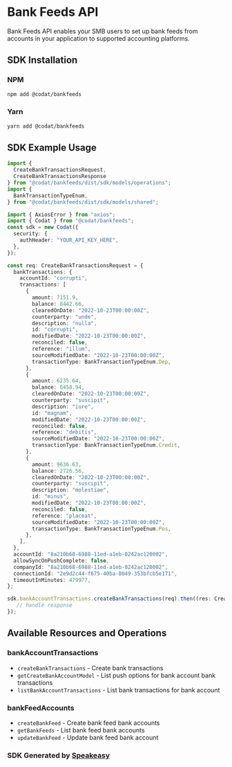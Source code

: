 # Bank Feeds API

Bank Feeds API enables your SMB users to set up bank feeds from accounts in your application to supported accounting platforms.

<!-- Start SDK Installation -->
## SDK Installation

### NPM

```bash
npm add @codat/bankfeeds
```

### Yarn

```bash
yarn add @codat/bankfeeds
```
<!-- End SDK Installation -->

## SDK Example Usage
<!-- Start SDK Example Usage -->
```typescript
import {
  CreateBankTransactionsRequest,
  CreateBankTransactionsResponse
} from "@codat/bankfeeds/dist/sdk/models/operations";
import {
  BankTransactionTypeEnum,
} from "@codat/bankfeeds/dist/sdk/models/shared";

import { AxiosError } from "axios";
import { Codat } from "@codat/bankfeeds";
const sdk = new Codat({
  security: {
    authHeader: "YOUR_API_KEY_HERE",
  },
});

const req: CreateBankTransactionsRequest = {
  bankTransactions: {
    accountId: "corrupti",
    transactions: [
      {
        amount: 7151.9,
        balance: 8442.66,
        clearedOnDate: "2022-10-23T00:00:00Z",
        counterparty: "unde",
        description: "nulla",
        id: "corrupti",
        modifiedDate: "2022-10-23T00:00:00Z",
        reconciled: false,
        reference: "illum",
        sourceModifiedDate: "2022-10-23T00:00:00Z",
        transactionType: BankTransactionTypeEnum.Dep,
      },
      {
        amount: 6235.64,
        balance: 6458.94,
        clearedOnDate: "2022-10-23T00:00:00Z",
        counterparty: "suscipit",
        description: "iure",
        id: "magnam",
        modifiedDate: "2022-10-23T00:00:00Z",
        reconciled: false,
        reference: "debitis",
        sourceModifiedDate: "2022-10-23T00:00:00Z",
        transactionType: BankTransactionTypeEnum.Credit,
      },
      {
        amount: 9636.63,
        balance: 2726.56,
        clearedOnDate: "2022-10-23T00:00:00Z",
        counterparty: "suscipit",
        description: "molestiae",
        id: "minus",
        modifiedDate: "2022-10-23T00:00:00Z",
        reconciled: false,
        reference: "placeat",
        sourceModifiedDate: "2022-10-23T00:00:00Z",
        transactionType: BankTransactionTypeEnum.Pos,
      },
    ],
  },
  accountId: "8a210b68-6988-11ed-a1eb-0242ac120002",
  allowSyncOnPushComplete: false,
  companyId: "8a210b68-6988-11ed-a1eb-0242ac120002",
  connectionId: "2e9d2c44-f675-40ba-8049-353bfcb5e171",
  timeoutInMinutes: 479977,
};

sdk.bankAccountTransactions.createBankTransactions(req).then((res: CreateBankTransactionsResponse | AxiosError) => {
   // handle response
});
```
<!-- End SDK Example Usage -->

<!-- Start SDK Available Operations -->
## Available Resources and Operations


### bankAccountTransactions

* `createBankTransactions` - Create bank transactions
* `getCreateBankAccountModel` - List push options for bank account bank transactions
* `listBankAccountTransactions` - List bank transactions for bank account

### bankFeedAccounts

* `createBankFeed` - Create bank feed bank accounts
* `getBankFeeds` - List bank feed bank accounts
* `updateBankFeed` - Update bank feed bank account
<!-- End SDK Available Operations -->

### SDK Generated by [Speakeasy](https://docs.speakeasyapi.dev/docs/using-speakeasy/client-sdks)
